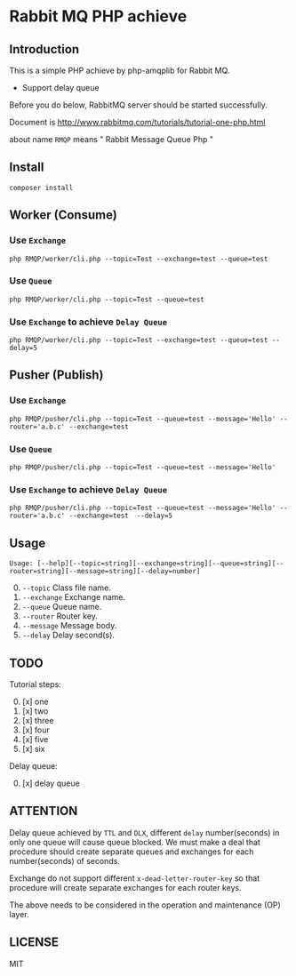 # Rabbit MQ PHP achieve

Introduction
---
This is a simple PHP achieve by php-amqplib for Rabbit MQ.

* Support delay queue

Before you do below, RabbitMQ server should be started successfully.

Document is http://www.rabbitmq.com/tutorials/tutorial-one-php.html

about name `RMQP` means " Rabbit Message Queue Php "

Install
----

```
composer install
```

Worker (Consume)
---

### Use `Exchange`
```
php RMQP/worker/cli.php --topic=Test --exchange=test --queue=test
```

### Use `Queue`

```
php RMQP/worker/cli.php --topic=Test --queue=test
```

### Use `Exchange` to achieve `Delay Queue`

```
php RMQP/worker/cli.php --topic=Test --exchange=test --queue=test --delay=5

```
Pusher (Publish)
---

### Use `Exchange`
```
php RMQP/pusher/cli.php --topic=Test --queue=test --message='Hello' --router='a.b.c' --exchange=test
```

### Use `Queue`

```
php RMQP/pusher/cli.php --topic=Test --queue=test --message='Hello'
```

### Use `Exchange` to achieve `Delay Queue`

```
php RMQP/pusher/cli.php --topic=Test --queue=test --message='Hello' --router='a.b.c' --exchange=test  --delay=5
```

Usage
---


`Usage: [--help][--topic=string][--exchange=string][--queue=string][--router=string][--message=string][--delay=number]`


0. `--topic` Class file name.
0. `--exchange` Exchange name.
0. `--queue` Queue name. 
0. `--router` Router key. 
0. `--message` Message body. 
0. `--delay` Delay second(s).

TODO
---

Tutorial steps:

0. [x] one
0. [x] two
0. [x] three
0. [x] four
0. [x] five
0. [x] six

Delay queue:

0. [x] delay queue

ATTENTION
---
Delay queue achieved by `TTL` and `DLX`, different `delay` number(seconds) in only one queue will cause queue blocked. We must make a deal that procedure should create separate queues and exchanges for each number(seconds) of seconds. 

Exchange do not support different `x-dead-letter-router-key` so that procedure will create separate  exchanges for each router keys. 

The above needs to be considered in the operation and maintenance (OP) layer.

LICENSE
---
MIT